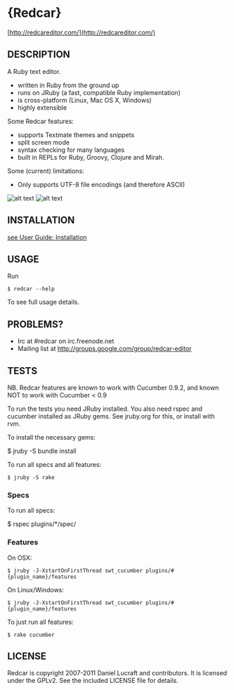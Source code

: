 {Redcar}
========

[http://redcareditor.com/](http://redcareditor.com/)

## DESCRIPTION

A Ruby text editor.

 * written in Ruby from the ground up
 * runs on JRuby (a fast, compatible Ruby implementation)
 * is cross-platform (Linux, Mac OS X, Windows)
 * highly extensible

Some Redcar features:

 * supports Textmate themes and snippets
 * split screen mode
 * syntax checking for many languages
 * built in REPLs for Ruby, Groovy, Clojure and Mirah.

Some (current) limitations:

 * Only supports UTF-8 file encodings (and therefore ASCII)

![alt text](http://redcareditor.com/images/redcar-4-thumb.png "Title")
![alt text](http://redcareditor.com/images/redcar-1-thumb.png "Title")

## INSTALLATION

[see User Guide: Installation](https://github.com/redcar/redcar/wiki/Installation)

## USAGE

Run 

    $ redcar --help

To see full usage details.

## PROBLEMS?

* Irc at #redcar on irc.freenode.net
* Mailing list at http://groups.google.com/group/redcar-editor

## TESTS

NB. Redcar features are known to work with Cucumber 0.9.2, and known NOT to work with Cucumber < 0.9

To run the tests you need JRuby installed. You also need rspec and cucumber installed as JRuby gems. See jruby.org for this, or install with rvm.

To install the necessary gems:

$ jruby -S bundle install

To run all specs and all features:

    $ jruby -S rake

### Specs

To run all specs:

   $ rspec plugins/*/spec/

### Features

On OSX:

    $ jruby -J-XstartOnFirstThread swt_cucumber plugins/#{plugin_name}/features

On Linux/Windows:

    $ jruby -J-XstartOnFirstThread swt_cucumber plugins/#{plugin_name}/features

To just run all features:

    $ rake cucumber

## LICENSE

Redcar is copyright 2007-2011 Daniel Lucraft and contributors.
It is licensed under the GPLv2. See the included LICENSE file for details.

